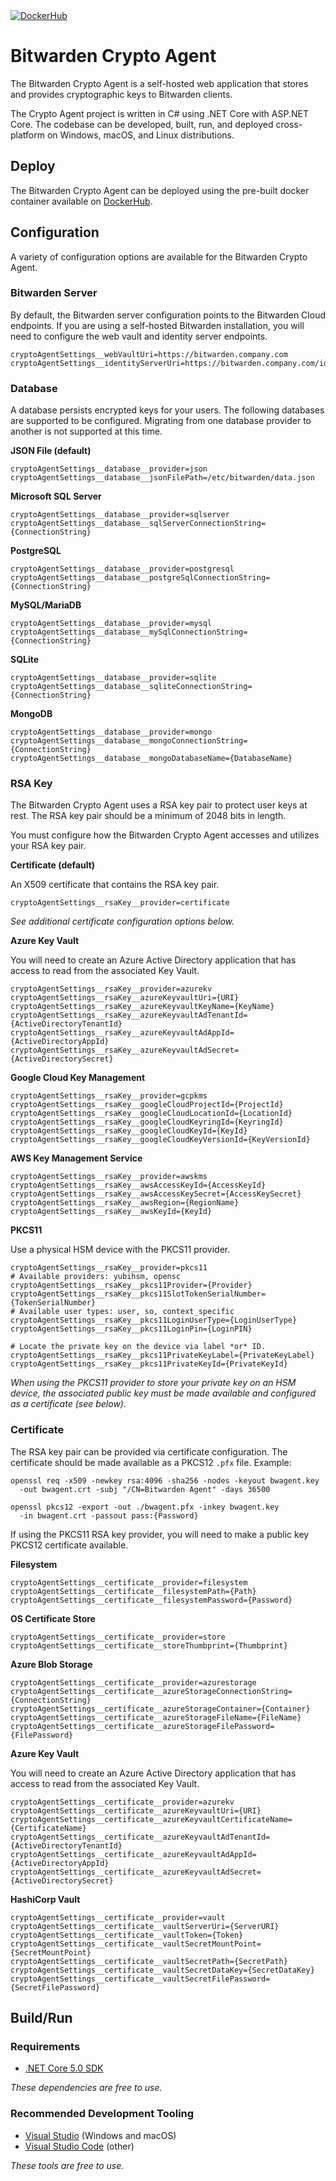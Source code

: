 <a href="https://hub.docker.com/r/bitwarden/crypto-agent" target="_blank">
  <img src="https://img.shields.io/docker/pulls/bitwarden/crypto-agent.svg" alt="DockerHub" />
</a>

# Bitwarden Crypto Agent

The Bitwarden Crypto Agent is a self-hosted web application that stores and provides cryptographic keys to Bitwarden
clients.

The Crypto Agent project is written in C# using .NET Core with ASP.NET Core. The codebase can be developed, built, run,
and deployed cross-platform on Windows, macOS, and Linux distributions.

## Deploy

The Bitwarden Crypto Agent can be deployed using the pre-built docker container available on
[DockerHub](https://hub.docker.com/r/bitwarden/crypto-agent).

## Configuration

A variety of configuration options are available for the Bitwarden Crypto Agent.

### Bitwarden Server

By default, the Bitwarden server configuration points to the Bitwarden Cloud endpoints. If you are using a
self-hosted Bitwarden installation, you will need to configure the web vault and identity server endpoints.

```
cryptoAgentSettings__webVaultUri=https://bitwarden.company.com
cryptoAgentSettings__identityServerUri=https://bitwarden.company.com/identity/
```

### Database

A database persists encrypted keys for your users. The following databases are supported to be configured. Migrating
from one database provider to another is not supported at this time.

**JSON File (default)**

```
cryptoAgentSettings__database__provider=json
cryptoAgentSettings__database__jsonFilePath=/etc/bitwarden/data.json
```

**Microsoft SQL Server**

```
cryptoAgentSettings__database__provider=sqlserver
cryptoAgentSettings__database__sqlServerConnectionString={ConnectionString}
```

**PostgreSQL**

```
cryptoAgentSettings__database__provider=postgresql
cryptoAgentSettings__database__postgreSqlConnectionString={ConnectionString}
```

**MySQL/MariaDB**

```
cryptoAgentSettings__database__provider=mysql
cryptoAgentSettings__database__mySqlConnectionString={ConnectionString}
```

**SQLite**

```
cryptoAgentSettings__database__provider=sqlite
cryptoAgentSettings__database__sqliteConnectionString={ConnectionString}
```

**MongoDB**

```
cryptoAgentSettings__database__provider=mongo
cryptoAgentSettings__database__mongoConnectionString={ConnectionString}
cryptoAgentSettings__database__mongoDatabaseName={DatabaseName}
```

### RSA Key

The Bitwarden Crypto Agent uses a RSA key pair to protect user keys at rest. The RSA key pair should be a minimum of
2048 bits in length.

You must configure how the Bitwarden Crypto Agent accesses and utilizes your RSA key pair.

**Certificate (default)**

An X509 certificate that contains the RSA key pair.

```
cryptoAgentSettings__rsaKey__provider=certificate
```

*See additional certificate configuration options below.*

**Azure Key Vault**

You will need to create an Azure Active Directory application that has access to read from the associated Key Vault.

```
cryptoAgentSettings__rsaKey__provider=azurekv
cryptoAgentSettings__rsaKey__azureKeyvaultUri={URI}
cryptoAgentSettings__rsaKey__azureKeyvaultKeyName={KeyName}
cryptoAgentSettings__rsaKey__azureKeyvaultAdTenantId={ActiveDirectoryTenantId}
cryptoAgentSettings__rsaKey__azureKeyvaultAdAppId={ActiveDirectoryAppId}
cryptoAgentSettings__rsaKey__azureKeyvaultAdSecret={ActiveDirectorySecret}
```

**Google Cloud Key Management**

```
cryptoAgentSettings__rsaKey__provider=gcpkms
cryptoAgentSettings__rsaKey__googleCloudProjectId={ProjectId}
cryptoAgentSettings__rsaKey__googleCloudLocationId={LocationId}
cryptoAgentSettings__rsaKey__googleCloudKeyringId={KeyringId}
cryptoAgentSettings__rsaKey__googleCloudKeyId={KeyId}
cryptoAgentSettings__rsaKey__googleCloudKeyVersionId={KeyVersionId}
```

**AWS Key Management Service**

```
cryptoAgentSettings__rsaKey__provider=awskms
cryptoAgentSettings__rsaKey__awsAccessKeyId={AccessKeyId}
cryptoAgentSettings__rsaKey__awsAccessKeySecret={AccessKeySecret}
cryptoAgentSettings__rsaKey__awsRegion={RegionName}
cryptoAgentSettings__rsaKey__awsKeyId={KeyId}
```

**PKCS11**

Use a physical HSM device with the PKCS11 provider.

```
cryptoAgentSettings__rsaKey__provider=pkcs11
# Available providers: yubihsm, opensc
cryptoAgentSettings__rsaKey__pkcs11Provider={Provider}
cryptoAgentSettings__rsaKey__pkcs11SlotTokenSerialNumber={TokenSerialNumber}
# Available user types: user, so, context_specific
cryptoAgentSettings__rsaKey__pkcs11LoginUserType={LoginUserType}
cryptoAgentSettings__rsaKey__pkcs11LoginPin={LoginPIN}

# Locate the private key on the device via label *or* ID.
cryptoAgentSettings__rsaKey__pkcs11PrivateKeyLabel={PrivateKeyLabel}
cryptoAgentSettings__rsaKey__pkcs11PrivateKeyId={PrivateKeyId}
```

*When using the PKCS11 provider to store your private key on an HSM device, the associated public key must be made
available and configured as a certificate (see below).*

### Certificate

The RSA key pair can be provided via certificate configuration. The certificate should be made available as a PKCS12
`.pfx` file. Example:

```
openssl req -x509 -newkey rsa:4096 -sha256 -nodes -keyout bwagent.key
  -out bwagent.crt -subj "/CN=Bitwarden Agent" -days 36500

openssl pkcs12 -export -out ./bwagent.pfx -inkey bwagent.key
  -in bwagent.crt -passout pass:{Password}
```

If using the PKCS11 RSA key provider, you will need to make a public key PKCS12 certificate available.

**Filesystem**

```
cryptoAgentSettings__certificate__provider=filesystem
cryptoAgentSettings__certificate__filesystemPath={Path}
cryptoAgentSettings__certificate__filesystemPassword={Password}
```

**OS Certificate Store**

```
cryptoAgentSettings__certificate__provider=store
cryptoAgentSettings__certificate__storeThumbprint={Thumbprint}
```

**Azure Blob Storage**

```
cryptoAgentSettings__certificate__provider=azurestorage
cryptoAgentSettings__certificate__azureStorageConnectionString={ConnectionString}
cryptoAgentSettings__certificate__azureStorageContainer={Container}
cryptoAgentSettings__certificate__azureStorageFileName={FileName}
cryptoAgentSettings__certificate__azureStorageFilePassword={FilePassword}
```

**Azure Key Vault**

You will need to create an Azure Active Directory application that has access to read from the associated Key Vault.

```
cryptoAgentSettings__certificate__provider=azurekv
cryptoAgentSettings__certificate__azureKeyvaultUri={URI}
cryptoAgentSettings__certificate__azureKeyvaultCertificateName={CertificateName}
cryptoAgentSettings__certificate__azureKeyvaultAdTenantId={ActiveDirectoryTenantId}
cryptoAgentSettings__certificate__azureKeyvaultAdAppId={ActiveDirectoryAppId}
cryptoAgentSettings__certificate__azureKeyvaultAdSecret={ActiveDirectorySecret}
```

**HashiCorp Vault**

```
cryptoAgentSettings__certificate__provider=vault
cryptoAgentSettings__certificate__vaultServerUri={ServerURI}
cryptoAgentSettings__certificate__vaultToken={Token}
cryptoAgentSettings__certificate__vaultSecretMountPoint={SecretMountPoint}
cryptoAgentSettings__certificate__vaultSecretPath={SecretPath}
cryptoAgentSettings__certificate__vaultSecretDataKey={SecretDataKey}
cryptoAgentSettings__certificate__vaultSecretFilePassword={SecretFilePassword}
```

## Build/Run

### Requirements

- [.NET Core 5.0 SDK](https://www.microsoft.com/net/download/core)

*These dependencies are free to use.*

### Recommended Development Tooling

- [Visual Studio](https://www.visualstudio.com/vs/) (Windows and macOS)
- [Visual Studio Code](https://code.visualstudio.com/) (other)

*These tools are free to use.*
